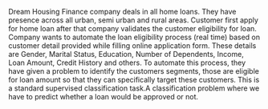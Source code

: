 Dream Housing Finance company deals in all home loans. They have presence across all urban, semi urban and rural areas. 
Customer first apply for home loan after that company validates the customer eligibility for loan. 
Company wants to automate the loan eligibility process (real time) based on customer detail provided while filling online application form. These details are Gender, 
Marital Status, Education, Number of Dependents, Income, Loan Amount, Credit History and others. To automate this process, they have given a problem to identify the customers segments,
those are eligible for loan amount so that they can specifically target these customers.
This is a standard supervised classification task.A classification problem where we have to predict whether a loan would be approved or not. 
